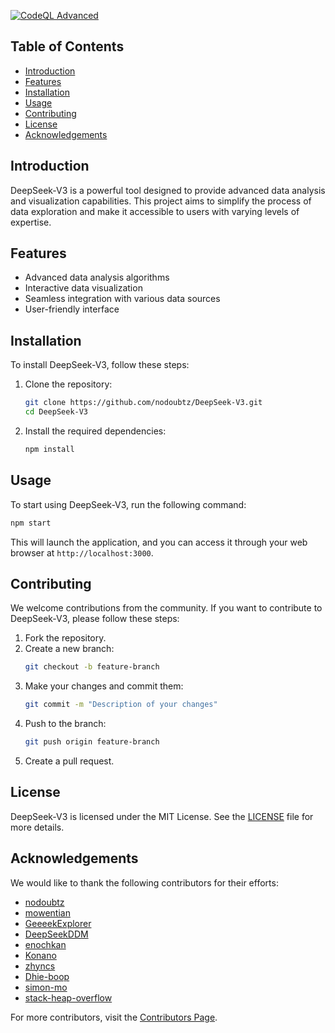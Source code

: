 
[![CodeQL Advanced](https://github.com/nodoubtz/DeepSeek-V3/actions/workflows/codeql.yml/badge.svg?branch=main)](https://github.com/nodoubtz/DeepSeek-V3/actions/workflows/codeql.yml)
## Table of Contents
- [Introduction](#introduction)
- [Features](#features)
- [Installation](#installation)
- [Usage](#usage)
- [Contributing](#contributing)
- [License](#license)
- [Acknowledgements](#acknowledgements)

## Introduction
DeepSeek-V3 is a powerful tool designed to provide advanced data analysis and visualization capabilities. This project aims to simplify the process of data exploration and make it accessible to users with varying levels of expertise.

## Features
- Advanced data analysis algorithms
- Interactive data visualization
- Seamless integration with various data sources
- User-friendly interface

## Installation
To install DeepSeek-V3, follow these steps:

1. Clone the repository:
    ```bash
    git clone https://github.com/nodoubtz/DeepSeek-V3.git
    cd DeepSeek-V3
    ```

2. Install the required dependencies:
    ```bash
    npm install
    ```

## Usage
To start using DeepSeek-V3, run the following command:
```bash
npm start
```
This will launch the application, and you can access it through your web browser at `http://localhost:3000`.

## Contributing
We welcome contributions from the community. If you want to contribute to DeepSeek-V3, please follow these steps:

1. Fork the repository.
2. Create a new branch:
    ```bash
    git checkout -b feature-branch
    ```
3. Make your changes and commit them:
    ```bash
    git commit -m "Description of your changes"
    ```
4. Push to the branch:
    ```bash
    git push origin feature-branch
    ```
5. Create a pull request.

## License
DeepSeek-V3 is licensed under the MIT License. See the [LICENSE](LICENSE) file for more details.

## Acknowledgements
We would like to thank the following contributors for their efforts:
- [nodoubtz](https://github.com/nodoubtz)
- [mowentian](https://github.com/mowentian)
- [GeeeekExplorer](https://github.com/GeeeekExplorer)
- [DeepSeekDDM](https://github.com/DeepSeekDDM)
- [enochkan](https://github.com/enochkan)
- [Konano](https://github.com/Konano)
- [zhyncs](https://github.com/zhyncs)
- [Dhie-boop](https://github.com/Dhie-boop)
- [simon-mo](https://github.com/simon-mo)
- [stack-heap-overflow](https://github.com/stack-heap-overflow)

For more contributors, visit the [Contributors Page](https://github.com/nodoubtz/DeepSeek-V3/graphs/contributors).
